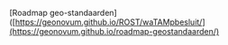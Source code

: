 [Roadmap geo-standaarden]([https://geonovum.github.io/ROST/waTAMpbesluit/](https://geonovum.github.io/roadmap-geostandaarden/)
